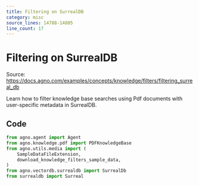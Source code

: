 ```yaml
---
title: Filtering on SurrealDB
category: misc
source_lines: 14788-14805
line_count: 17
---
```


# Filtering on SurrealDB
Source: https://docs.agno.com/examples/concepts/knowledge/filters/filtering_surreal_db

Learn how to filter knowledge base searches using Pdf documents with user-specific metadata in SurrealDB.

## Code

```python
from agno.agent import Agent
from agno.knowledge.pdf import PDFKnowledgeBase
from agno.utils.media import (
    SampleDataFileExtension,
    download_knowledge_filters_sample_data,
)
from agno.vectordb.surrealdb import SurrealDb
from surrealdb import Surreal

